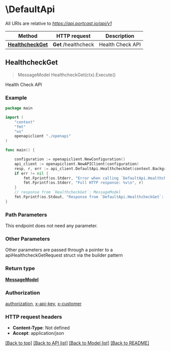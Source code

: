 # \DefaultApi

All URIs are relative to *https://api.portcast.io/api/v1*

Method | HTTP request | Description
------------- | ------------- | -------------
[**HealthcheckGet**](DefaultApi.md#HealthcheckGet) | **Get** /healthcheck | Health Check API



## HealthcheckGet

> MessageModel HealthcheckGet(ctx).Execute()

Health Check API

### Example

```go
package main

import (
    "context"
    "fmt"
    "os"
    openapiclient "./openapi"
)

func main() {

    configuration := openapiclient.NewConfiguration()
    api_client := openapiclient.NewAPIClient(configuration)
    resp, r, err := api_client.DefaultApi.HealthcheckGet(context.Background()).Execute()
    if err != nil {
        fmt.Fprintf(os.Stderr, "Error when calling `DefaultApi.HealthcheckGet``: %v\n", err)
        fmt.Fprintf(os.Stderr, "Full HTTP response: %v\n", r)
    }
    // response from `HealthcheckGet`: MessageModel
    fmt.Fprintf(os.Stdout, "Response from `DefaultApi.HealthcheckGet`: %v\n", resp)
}
```

### Path Parameters

This endpoint does not need any parameter.

### Other Parameters

Other parameters are passed through a pointer to a apiHealthcheckGetRequest struct via the builder pattern


### Return type

[**MessageModel**](MessageModel.md)

### Authorization

[authorization](../README.md#authorization), [x-api-key](../README.md#x-api-key), [x-customer](../README.md#x-customer)

### HTTP request headers

- **Content-Type**: Not defined
- **Accept**: application/json

[[Back to top]](#) [[Back to API list]](../README.md#documentation-for-api-endpoints)
[[Back to Model list]](../README.md#documentation-for-models)
[[Back to README]](../README.md)

